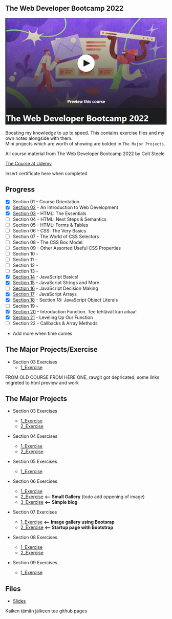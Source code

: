 ## The Web Developer Bootcamp 2022

![Web Developer](webDev.PNG)

Boosting my knowledge to up to speed. This contains exercise files and my own notes alongside with them.<br/>
Mini projects which are worth of showing are bolded in `The Major Projects`.

All course material from The Web Developer Bootcamp 2022 by Colt Steele

[The Course at Udemy](https://www.udemy.com/course/the-web-developer-bootcamp/)   

Insert certificate here when completed

## Progress
- [x] Section 01 - Course Orientation
- [X] [Section 02](https://github.com/developersCradle/web-dev-bootcamp/tree/master/Section%202) - An Introduction to Web Development
- [X] [Section 03](https://github.com/developersCradle/web-dev-bootcamp/tree/master/Section%203) - HTML: The Essentials
- [ ] Section 04 - HTML: Next Steps & Semantics
- [ ] Section 05 - HTML: Forms & Tables
- [ ] Section 06 - CSS: The Very Basics
- [ ] Section 07 - The World of CSS Selectors
- [ ] Section 08 - The CSS Box Model
- [ ] Section 09 - Other Assorted Useful CSS Properties
- [ ] Section 10 - 
- [ ] Section 11 - 
- [ ] Section 12 - 
- [ ] Section 13 - 
- [x] [Section 14](https://github.com/developersCradle/web-dev-bootcamp/tree/master/Section%2014) - JavaScript Basics!
- [x] [Section 15](https://github.com/developersCradle/web-dev-bootcamp/tree/master/Section%2015) - JavaScript Strings and More
- [ ] [Section 16](https://github.com/developersCradle/web-dev-bootcamp/tree/master/Section%2016) - JavaScript Decision Making
- [x] [Section 17](https://github.com/developersCradle/web-dev-bootcamp/tree/master/Section%2017) - JavaScript Arrays
- [x] [Section 18](https://github.com/developersCradle/web-dev-bootcamp/tree/master/Section%2018) - Section 18: JavaScript Object Literals
- [ ] Section 19 - 
- [x] [Section 20](https://github.com/developersCradle/web-dev-bootcamp/tree/master/Section%2020) - Introduction Function. Tee tehtävät kun aikaa!
- [x] [Section 21](https://github.com/developersCradle/web-dev-bootcamp/tree/master/Section%2021) - Leveling Up Our Function
- [ ] Section 22 - Callbacks & Array Methods 
- Add more when time comes

## The Major Projects/Exercise
* Section 03 Exercises
    * [1_Exercise](https://htmlpreview.github.io/?https://github.com/developersCradle/web-dev-bootcamp/blob/master/Section%203/coding_exercise_pangoli_1.html)
    
    













FROM OLD COURSE FROM HERE ONE, rawgit got depricated, some links migreted to html preview and work


## The Major Projects
* Section 03 Exercises
    * [1_Exercise](https://rawgit.com/developersCradle/MyProjects/master/WebDevBootcamp/Web%20Developer%20Bootcamp/03%20Introduction%20to%20HTML/1_Exercise.html)
    * [2_Exercise](https://rawgit.com/developersCradle/MyProjects/master/WebDevBootcamp/Web%20Developer%20Bootcamp/03%20Introduction%20to%20HTML/2_Exercise.html)
    
* Section 04 Exercises
    * [1_Exercise](https://cdn.rawgit.com/developersCradle/MyProjects/6f1162c0/WebDevBootcamp/Web%20Developer%20Bootcamp/04%20Intermediate%20HTML/Exercise_1.html)
    * [2_Exercise](https://cdn.rawgit.com/developersCradle/MyProjects/6f1162c0/WebDevBootcamp/Web%20Developer%20Bootcamp/04%20Intermediate%20HTML/Exercise_2.html)

* Section 05 Exercises
    * [1_Exercise](https://cdn.rawgit.com/developersCradle/MyProjects/c03b65ca/WebDevBootcamp/Web%20Developer%20Bootcamp/05%20Introduction%20to%20CSS/selectorsExercise.html)

* Section 06 Exercises
    * [1_Exercise](https://cdn.rawgit.com/developersCradle/MyProjects/a7c4e76a/WebDevBootcamp/Web%20Developer%20Bootcamp/06%20Intermediate%20CSS/board.html)
    * [2_Exercise](https://htmlpreview.github.io/?https://github.com/developersCradle/web-dev-bootcamp/blob/master/Archive/06%20Intermediate%20CSS/photoGrid.html) **<-- Small Gallery** (todo add oppening of image)
    * [3_Exercise](https://htmlpreview.github.io/?https://github.com/developersCradle/web-dev-bootcamp/blob/master/Archive/06%20Intermediate%20CSS/blog.html) **<-- Simple blog**

* Section 07 Exercises
	* [1_Exercise](https://htmlpreview.github.io/?https://github.com/developersCradle/web-dev-bootcamp/blob/master/Archive/07%20Bootstrap/gallery.html) **<-- Image gallery using Bootsrap**
	* [2_Exercise](https://htmlpreview.github.io/?https://github.com/developersCradle/web-dev-bootcamp/blob/master/Archive/07%20Bootstrap/index.html) **<-- Startup page with Bootstrap**


* Section 08 Exercises
    * [1_Exercise](https://rawgit.com/developersCradle/MyProjects/master/WebDevBootcamp/Web%20Developer%20Bootcamp/08%20Introduction%20to%20JavaScript/stalker.html)
    * [2_Exercise](https://rawgit.com/developersCradle/MyProjects/master/WebDevBootcamp/Web%20Developer%20Bootcamp/08%20Introduction%20to%20JavaScript/calc.html)

* Section 09 Exercises
    * [1_Exercise](#)



    
## Files
*   [Slides](https://webdev.slides.com/coltsteele/)


Kaiken tämän jälkeen tee github pages
